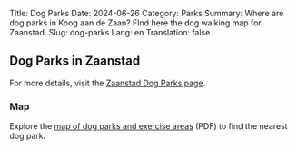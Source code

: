 Title: Dog Parks
Date: 2024-06-26
Category: Parks
Summary: Where are dog parks in Koog aan de Zaan? FInd here the dog walking map for Zaanstad.
Slug: dog-parks
Lang: en
Translation: false


## Dog Parks in Zaanstad

For more details, visit the [Zaanstad Dog Parks page](https://buitengewoon.zaanstad.nl/groen/honden).

### Map

Explore the [map of dog parks and exercise areas](https://buitengewoon.zaanstad.nl/system/attachments/files/000/016/822/original/Bijlage_22_Concept_nieuwe_kaart_hondenverbodsgebieden_en_uitrenplaatsen_2023.pdf) (PDF) to find the nearest dog park.


